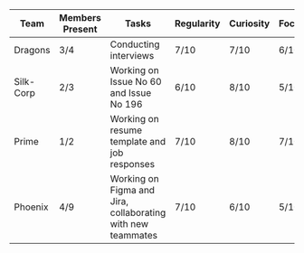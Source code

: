 | Team      | Members Present | Tasks                                                | Regularity | Curiosity | Focus | Ethics | Productivity |
|-----------|-----------------|-----------------------------------------------------|------------|-----------|-------|--------|--------------|
| Dragons   | 3/4             | Conducting interviews                               | 7/10       | 7/10      | 6/10  | 6/10   | 7/10         |
| Silk-Corp | 2/3             | Working on Issue No 60 and Issue No 196            | 6/10       | 8/10      | 5/10  | 7/10   | 6/10         |
| Prime     | 1/2             | Working on resume template and job responses       | 7/10       | 8/10      | 7/10  | 7/10   | 7/10         |
| Phoenix   | 4/9             | Working on Figma and Jira, collaborating with new teammates | 7/10       | 6/10      | 5/10  | 7/10   | 6/10         |
